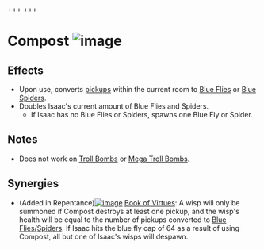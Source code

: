+++
+++

 # Compost ![image](/image/Compost.png) 


Effects
---------


* Upon use, converts [pickups](/wiki/Pickup "Pickup") within the current room to [Blue Flies](/wiki/Blue_Fly "Blue Fly") or [Blue Spiders](/wiki/Blue_Spider "Blue Spider").
* Doubles Isaac's current amount of Blue Flies and Spiders.
	+ If Isaac has no Blue Flies or Spiders, spawns one Blue Fly or Spider.


Notes
-------


* Does not work on [Troll Bombs](/wiki/Troll_Bomb "Troll Bomb") or [Mega Troll Bombs](/wiki/Mega_Troll_Bomb "Mega Troll Bomb").


Synergies
-----------


* (Added in Repentance)[![image](/image/Book_of_Virtues.png)](/wiki/Book_of_Virtues "Book of Virtues") [Book of Virtues](/wiki/Book_of_Virtues "Book of Virtues"): A wisp will only be summoned if Compost destroys at least one pickup, and the wisp's health will be equal to the number of pickups converted to [Blue Flies](/wiki/Familiar#Blue_Flies "Familiar")/[Spiders](/wiki/Familiar#Blue_Spiders "Familiar"). If Isaac hits the blue fly cap of 64 as a result of using Compost, all but one of Isaac's wisps will despawn.


